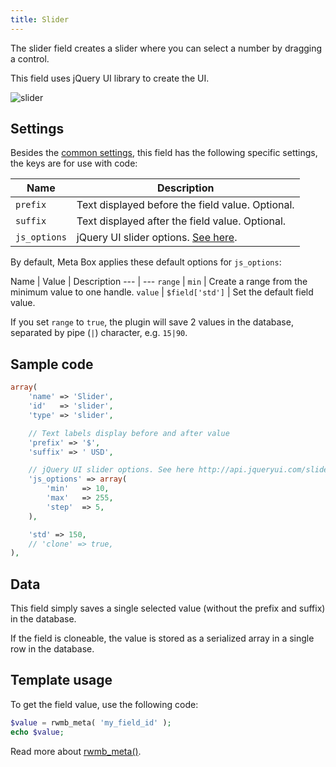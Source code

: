 ```yaml
---
title: Slider
---
```


The slider field creates a slider where you can select a number by dragging a control.

This field uses jQuery UI library to create the UI.

![slider](https://i.imgur.com/voHxzpJ.png)

## Settings

Besides the [common settings](/field-settings/), this field has the following specific settings, the keys are for use with code:

Name | Description
--- | ---
`prefix` | Text displayed before the field value. Optional.
`suffix` | Text displayed after the field value. Optional.
`js_options` | jQuery UI slider options. [See here](https://api.jqueryui.com/slider/).

By default, Meta Box applies these default options for `js_options`:

Name | Value | Description
--- | ---
`range` | `min` | Create a range from the minimum value to one handle.
`value` | `$field['std']` | Set the default field value.

If you set `range` to `true`, the plugin will save 2 values in the database, separated by pipe (`|`) character, e.g. `15|90`.

## Sample code

```php
array(
    'name' => 'Slider',
    'id'   => 'slider',
    'type' => 'slider',

    // Text labels display before and after value
    'prefix' => '$',
    'suffix' => ' USD',

    // jQuery UI slider options. See here http://api.jqueryui.com/slider/
    'js_options' => array(
        'min'   => 10,
        'max'   => 255,
        'step'  => 5,
    ),

    'std' => 150,
    // 'clone' => true,
),
```

## Data

This field simply saves a single selected value (without the prefix and suffix) in the database.

If the field is cloneable, the value is stored as a serialized array in a single row in the database.

## Template usage

To get the field value, use the following code:

```php
$value = rwmb_meta( 'my_field_id' );
echo $value;
```

Read more about [rwmb_meta()](/functions/rwmb-meta/).
